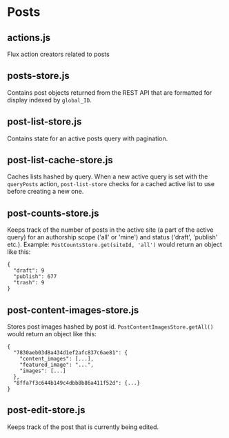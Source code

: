Posts
=======

## actions.js
Flux action creators related to posts

## posts-store.js
Contains post objects returned from the REST API that are formatted for display indexed by `global_ID`.

## post-list-store.js
Contains state for an active posts query with pagination.

## post-list-cache-store.js
Caches lists hashed by query. When a new active query is set with the `queryPosts` action, `post-list-store` checks for a cached active list to use before creating a new one.

## post-counts-store.js
Keeps track of the number of posts in the active site (a part of the active query) for an authorship scope ('all' or 'mine') and status ('draft', 'publish' etc.).
Example: `PostCountsStore.get(siteId, 'all')` would return an object like this:
```
{
  "draft": 9
  "publish": 677
  "trash": 9
}
```

## post-content-images-store.js
Stores post images hashed by post id.
`PostContentImagesStore.getAll()` would return an object like this:
```
{
  "7830aeb03d8a434d1ef2afc837c6ae81": {
    "content_images": [...],
    "featured_image": "...",
    "images": [...]
  },
  "8ffa7f3c644b149c4dbb8b86a411f52d": {...}
}
```

## post-edit-store.js
Keeps track of the post that is currently being edited.
